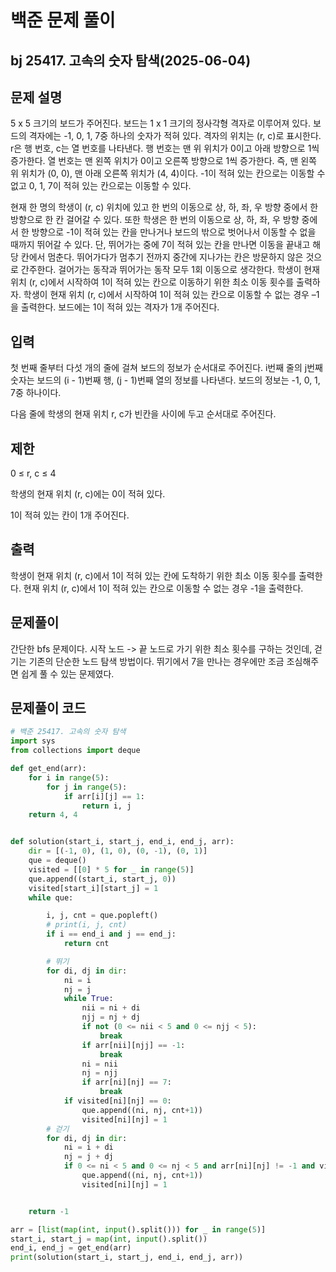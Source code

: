 # 백준 문제 풀이

## bj 25417. 고속의 숫자 탐색(2025-06-04)

## 문제 설명

5 x 5 크기의 보드가 주어진다. 보드는 1 x 1 크기의 정사각형 격자로 이루어져 있다. 보드의 격자에는 -1, 0, 1, 7중 하나의 숫자가 적혀 있다. 격자의 위치는 (r, c)로 표시한다. r은 행 번호, c는 열 번호를 나타낸다. 행 번호는 맨 위 위치가 0이고 아래 방향으로 1씩 증가한다. 열 번호는 맨 왼쪽 위치가 0이고 오른쪽 방향으로 1씩 증가한다. 즉, 맨 왼쪽 위 위치가 (0, 0), 맨 아래 오른쪽 위치가 (4, 4)이다. -1이 적혀 있는 칸으로는 이동할 수 없고 0, 1, 7이 적혀 있는 칸으로는 이동할 수 있다.

현재 한 명의 학생이 (r, c) 위치에 있고 한 번의 이동으로 상, 하, 좌, 우 방향 중에서 한 방향으로 한 칸 걸어갈 수 있다. 또한 학생은 한 번의 이동으로 상, 하, 좌, 우 방향 중에서 한 방향으로 -1이 적혀 있는 칸을 만나거나 보드의 밖으로 벗어나서 이동할 수 없을 때까지 뛰어갈 수 있다. 단, 뛰어가는 중에 7이 적혀 있는 칸을 만나면 이동을 끝내고 해당 칸에서 멈춘다. 뛰어가다가 멈추기 전까지 중간에 지나가는 칸은 방문하지 않은 것으로 간주한다. 걸어가는 동작과 뛰어가는 동작 모두 1회 이동으로 생각한다. 학생이 현재 위치 (r, c)에서 시작하여 1이 적혀 있는 칸으로 이동하기 위한 최소 이동 횟수를 출력하자. 학생이 현재 위치 (r, c)에서 시작하여 1이 적혀 있는 칸으로 이동할 수 없는 경우 –1을 출력한다. 보드에는 1이 적혀 있는 격자가 1개 주어진다.

## 입력

첫 번째 줄부터 다섯 개의 줄에 걸쳐 보드의 정보가 순서대로 주어진다. i번째 줄의 j번째 숫자는 보드의 (i - 1)번째 행, (j - 1)번째 열의 정보를 나타낸다. 보드의 정보는 -1, 0, 1, 7중 하나이다.

다음 줄에 학생의 현재 위치 r, c가 빈칸을 사이에 두고 순서대로 주어진다.

## 제한

0 ≤ r, c ≤ 4

학생의 현재 위치 (r, c)에는 0이 적혀 있다.

1이 적혀 있는 칸이 1개 주어진다.

## 출력

학생이 현재 위치 (r, c)에서 1이 적혀 있는 칸에 도착하기 위한 최소 이동 횟수를 출력한다. 현재 위치 (r, c)에서 1이 적혀 있는 칸으로 이동할 수 없는 경우 -1을 출력한다.

## 문제풀이

간단한 bfs 문제이다. 시작 노드 -> 끝 노드로 가기 위한 최소 횟수를 구하는 것인데, 걷기는 기존의 단순한 노드 탐색 방법이다. 뛰기에서 7을 만나는 경우에만 조금 조심해주면 쉽게 풀 수 있는 문제였다.

## 문제풀이 코드

```python
# 백준 25417. 고속의 숫자 탐색
import sys
from collections import deque

def get_end(arr):
    for i in range(5):
        for j in range(5):
            if arr[i][j] == 1:
                return i, j
    return 4, 4


def solution(start_i, start_j, end_i, end_j, arr):
    dir = [(-1, 0), (1, 0), (0, -1), (0, 1)]
    que = deque()
    visited = [[0] * 5 for _ in range(5)]
    que.append((start_i, start_j, 0))
    visited[start_i][start_j] = 1
    while que:

        i, j, cnt = que.popleft()
        # print(i, j, cnt)
        if i == end_i and j == end_j:
            return cnt

        # 뛰기
        for di, dj in dir:
            ni = i
            nj = j
            while True:
                nii = ni + di
                njj = nj + dj
                if not (0 <= nii < 5 and 0 <= njj < 5):
                    break
                if arr[nii][njj] == -1:
                    break
                ni = nii
                nj = njj
                if arr[ni][nj] == 7:
                    break
            if visited[ni][nj] == 0:
                que.append((ni, nj, cnt+1))
                visited[ni][nj] = 1
        # 걷기
        for di, dj in dir:
            ni = i + di
            nj = j + dj
            if 0 <= ni < 5 and 0 <= nj < 5 and arr[ni][nj] != -1 and visited[ni][nj] == 0:
                que.append((ni, nj, cnt+1))
                visited[ni][nj] = 1


    return -1

arr = [list(map(int, input().split())) for _ in range(5)]
start_i, start_j = map(int, input().split())
end_i, end_j = get_end(arr)
print(solution(start_i, start_j, end_i, end_j, arr))
```

```java


```
